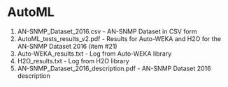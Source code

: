 # AutoML
1. AN-SNMP_Dataset_2016.csv - AN-SNMP Dataset in CSV form
2. AutoML_tests_results_v2.pdf - Results for Auto-WEKA and H2O for the AN-SNMP Dataset 2016 (item #21)
3. Auto-WEKA_results.txt - Log from Auto-WEKA library
4. H2O_results.txt - Log from H2O library
5. AN-SNMP_Dataset_2016_description.pdf - AN-SNMP Dataset 2016 description
